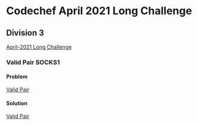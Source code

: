 # Codechef April 2021 Long Challenge
 ## Division 3



<a href="https://www.codechef.com/APRIL21C" target="_blank">April-2021 Long Challenge</a>


### Valid Pair SOCKS1
#### Problem
<a href = "https://www.codechef.com/APRIL21C/problems/SOCKS1"> Valid Pair </a>

#### Solution 
<a href="valid_pair.cpp" target="_blank">Valid Pair</a>